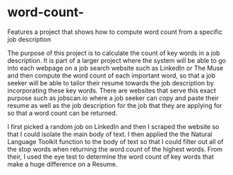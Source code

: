 # word-count-
Features a project that shows how to compute word count from a specific job description

The purpose of this project is to calculate the count of key words in a job description. It is part of a larger project where the system 
will be able to go into each webpage on a job search website such as LinkedIn or The Muse and then compute the word count of each important
word, so that a job seeker will be able to tailor their resume towards the job description by incorporating these key words. There are
websites that serve this exact purpose such as jobscan.io where a job seeker can copy and paste their resume as well as the job description 
for the job that they are applying for so that a word count can be returned.

I first picked a random job on LinkedIn and then I scraped the website so that I could isolate the main body of text. I then applied the 
the Natural Language Toolkit function to the body of text so that I could filter out all of the stop words when returning the word count
of the highest words. From their, I used the eye test to determine the word count of key words that make a huge difference on a Resume. 
